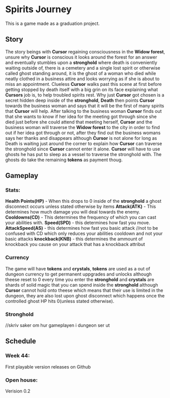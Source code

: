 <h1>Spirits Journey</h1>
This is a game made as a graduation project.

<h2>Story</h2>
The story beings with <b>Cursor</b> regaining consciousness in the <b>Widow forest</b>, unsure why <b>Cursor</b> is conscious it looks around the forest for an answer and eventually stumbles upon a <b>stronghold</b> where death is conveniently waiting outside of, there is a cemetery and a single lost spirit or otherwise called ghost standing around, it is the ghost of a woman who died while neatly clothed in a business attire and looks worrying as if she is about to miss an appointment. Clueless <b>Cursor</b> walks past this scene at first before getting stopped by death itself with a big grin on its face explaining what <b>Cursors</b> job is, to help troubled spirits rest. Why just <b>Cursor</b> got chosen is a secret hidden deep inside of the <b>stronghold</b>, <b>Death</b> then points <b>Cursor</b> towards the business woman and says that it will be the first of many spirits that <b>Cursor</b> will help. After talking to the business woman <b>Cursor</b> finds out that she wants to know if her idea for the meeting got through since she died just before she could attend that meeting herself, <b>Cursor</b> and the business woman will traverse the <b>Widow forest</b> to the city in order to find out if her idea got through or not, after they find out the business womans says her thanks and disappears although <b>Cursor</b> is not alone for long as Death is waiting just around the corner to explain how <b>Cursor</b> can traverse the stronghold since <b>Cursor</b> cannot enter it alone. <b>Cursor</b> will have to use ghosts he has put to sleep as a vessel to traverse the stronghold with. The ghosts do take the remaining <b>tokens</b> as payment thoug.

<h2>Gameplay</h2>
<h3>Stats:</h3>
<b>Health Points(HP)</b> - When this drops to 0 inside of the <b>stronghold</b> a ghost disconnect occurs unless stated otherwise by items
<b>Attack(ATK)</b> - This determines how much damage you will deal towards the enemy.
<b>Cooldowns(CD)</b> - This determines the frequency of which you can cast your abilities with.
<b>Speed(SPD)</b> - this determines how fast you move.
<b>AttackSpeed(AS)</b> - this determines how fast you basic attack //not to be confused with CD which only reduces your abilities cooldown and not your basic attacks
<b>knockback(KNB)</b> - this determines the ammount of knockback you cause on your attack that has a knockback attribut

<h3>Currency</h3>
The game will have <b>tokens</b> and <b>crystals</b>, <b>tokens</b> are used as a out of dungeon currency to get permanent uppgrades and unlocks although theese reset to 0 every time you enter the <b>stronghold</b> and <b>crystals</b> are shards of solid magic that you can spend inside the <b>stronghold</b> although <b>Cursor</b> cannot hold onto theese which means that their use is limited in the dungeon, they are also lost upon ghost disconnect which happens once the controlled ghost HP hits 0(unless stated otherwise).

<h3>Stronghold</h3>
//skriv saker om hur gameplayen i dungeon ser ut

<h2>Schedule</h2>
<h3>Week 44:</h3>
First playable version releases on Github
<h3>Open house:</h3>
Verision 0.2


